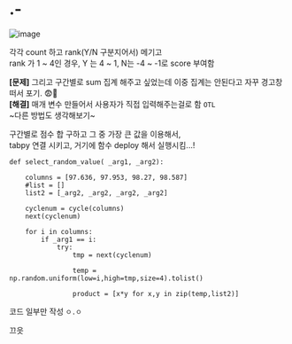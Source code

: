 # .-

![image](https://user-images.githubusercontent.com/99319638/172873299-015f3c23-c2ac-40a9-8d5b-ab431377354e.png)

각각 count 하고 rank(Y/N 구분지어서) 메기고 </br>
rank 가 1 ~ 4인 경우, Y 는 4 ~ 1, N는 -4 ~ -1로 score 부여함 </br>

**[문제]** 그리고 구간별로 sum 집계 해주고 싶었는데 이중 집계는 안된다고 자꾸 경고창 떠서 포기. 😨🥶 </br>
**[해결]** 매개 변수 만들어서 사용자가 직접 입력해주는걸로 함 `OTL` </br>
~다른 방법도 생각해보기~ </br>

구간별로 점수 합 구하고 그 중 가장 큰 값을 이용해서, </br>
tabpy 연결 시키고, 거기에 함수 deploy 해서 실행시킴...! </br>

```
def select_random_value( _arg1, _arg2):
    
    columns = [97.636, 97.953, 98.27, 98.587]
    #list = []
    list2 = [_arg2, _arg2, _arg2, _arg2]
    
    cyclenum = cycle(columns)
    next(cyclenum)   
    
    for i in columns:
        if _arg1 == i:
            try:
                tmp = next(cyclenum)

                temp = np.random.uniform(low=i,high=tmp,size=4).tolist()
                
                product = [x*y for x,y in zip(temp,list2)]
```
코드 일부만 작성 `ㅇ.ㅇ` </br>
 
끄읏
